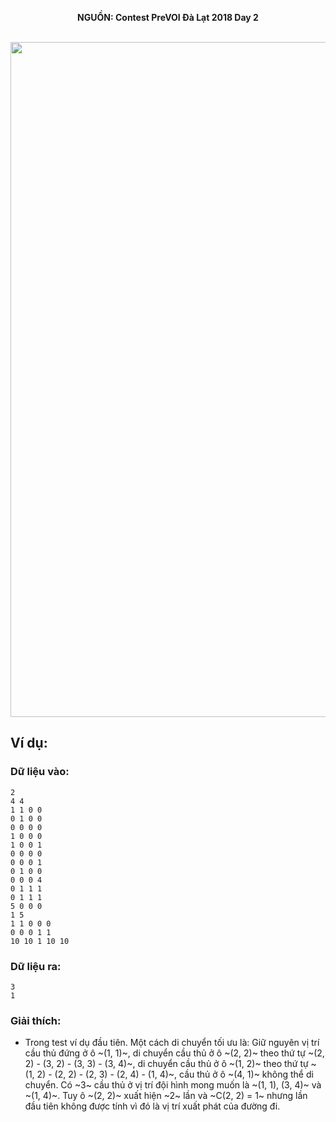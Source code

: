 **<center>NGUỒN: Contest PreVOI Đà Lạt 2018 Day 2</center>**
<br>

<center><img src="/images/problems/1160/moving.svg" width=1080px></center>

## Ví dụ:
### Dữ liệu vào:
```
2
4 4
1 1 0 0
0 1 0 0
0 0 0 0
1 0 0 0
1 0 0 1
0 0 0 0
0 0 0 1
0 1 0 0
0 0 0 4
0 1 1 1
0 1 1 1
5 0 0 0
1 5
1 1 0 0 0
0 0 0 1 1
10 10 1 10 10
```

### Dữ liệu ra:
```
3
1
```

### Giải thích:
- Trong test ví dụ đầu tiên. Một cách di chuyển tối ưu là: Giữ nguyên vị trí cầu thủ đứng ở ô ~(1, 1)~, di chuyển cầu thủ ở ô ~(2, 2)~ theo thứ tự ~(2, 2) - (3, 2) - (3, 3) - (3, 4)~, di chuyển cầu thủ ở ô ~(1, 2)~ theo thứ tự ~(1, 2) - (2, 2) - (2, 3) - (2, 4) - (1, 4)~, cầu thủ ở ô ~(4, 1)~ không thể di chuyển. Có ~3~ cầu thủ ở vị trí đội hình mong muốn là ~(1, 1), (3, 4)~ và ~(1, 4)~. Tuy ô ~(2, 2)~ xuất hiện ~2~ lần và ~C(2, 2) = 1~ nhưng lần đầu tiên không được tính vì đó là vị trí xuất phát của đường đi.